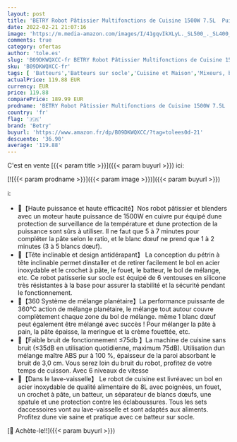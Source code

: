 ```yaml
---
layout: post
title: 'BETRY Robot Pâtissier Multifonctions de Cuisine 1500W 7.5L  Puissant  Métalique  Mixeur Batteur sur Scole  avec Batteur  Fouet  Crochet Pétrin  6 Vitesses Robot Patisserie Multifonction  argent '
date: 2022-02-21 21:07:16
image: 'https://m.media-amazon.com/images/I/41gqvIkXLyL._SL500_._SL400_.jpg'
comments: true
category: ofertas
author: 'tole.es'
slug: 'B09DKWQXCC-fr BETRY Robot Pâtissier Multifonctions de Cuisine 1500W 7.5L...'
sku: 'B09DKWQXCC-fr'
tags: [ 'Batteurs','Batteurs sur socle','Cuisine et Maison','Mixeurs, batteurs et robots multifonctions','Petit électroménager','betry', ]
actualPrice: 119.88 EUR
currency: EUR
price: 119.88
comparePrice: 189.99 EUR
prodname: 'BETRY Robot Pâtissier Multifonctions de Cuisine 1500W 7.5L  Puissant  Métalique  Mixeur Batteur sur Scole  avec Batteur  Fouet  Crochet Pétrin  6 Vitesses Robot Patisserie Multifonction  argent '
country: 'fr'
flag: '🇫🇷'
brand: 'Betry'
buyurl: 'https://www.amazon.fr/dp/B09DKWQXCC/?tag=tolees0d-21'
descuento: '36.90'
average: '119.88'
---
```


C'est en vente [{{< param title >}}]({{< param buyurl >}}) ici:

[![{{< param prodname >}}]({{< param image >}})]({{< param buyurl >}})

ℹ️:

- 🍞【Haute puissance et haute efficacité】Nos robot pâtissier et blenders avec un moteur haute puissance de 1500W en cuivre pur équipé dune protection de surveillance de la température et dune protection de la puissance sont sûrs à utiliser. Il ne faut que 5 à 7 minutes pour compléter la pâte selon le ratio, et le blanc dœuf ne prend que 1 à 2 minutes (3 à 5 blancs dœuf).
- 🍞【Tête inclinable et design antidérapant】 La conception du pétrin à tête inclinable permet dinstaller et de retirer facilement le bol en acier inoxydable et le crochet à pâte, le fouet, le batteur, le bol de mélange, etc. Ce robot patisserie sur socle est équipé de 6 ventouses en silicone très résistantes à la base pour assurer la stabilité et la sécurité pendant le fonctionnement.
- 🍞【360 Système de mélange planétaire】La performance puissante de 360℃ action de mélange planétaire, le mélange tout autour couvre complètement chaque zone du bol de mélange. même 1 blanc dœuf peut également être mélangé avec succès ! Pour mélanger la pâte à pain, la pâte épaisse, la meringue et la crème fouettée, etc.
- 🍞【Faible bruit de fonctionnement ≤75db 】La machine de cuisine sans bruit (≤35dB en utilisation quotidienne, maximum 75dB). Utilisation dun mélange maître ABS pur à 100 %, épaisseur de la paroi absorbant le bruit de 3,0 cm. Vous serez loin du bruit du robot, profitez de votre temps de cuisson. Avec 6 niveaux de vitesse
- 🍞【Dans le lave-vaisselle】 Le robot de cuisine est livréavec un bol en acier inoxydable de qualité alimentaire de 8L avec poignées, un fouet, un crochet à pâte, un batteur, un séparateur de blancs dœufs, une spatule et une protection contre les éclaboussures. Tous les sets daccessoires vont au lave-vaisselle et sont adaptés aux aliments. Profitez dune vie saine et pratique avec ce batteur sur socle.

[🛒 Achète-le!!]({{< param buyurl >}})
